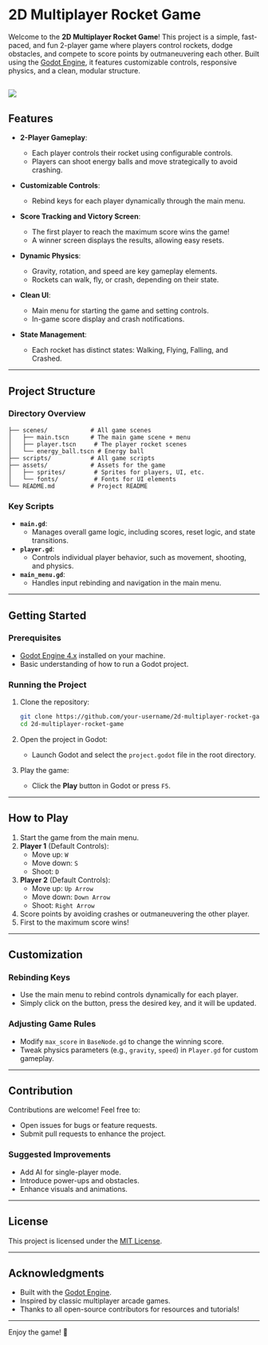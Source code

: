 
# 2D Multiplayer Rocket Game

Welcome to the **2D Multiplayer Rocket Game**! This project is a simple, fast-paced, and fun 2-player game where players control rockets, dodge obstacles, and compete to score points by outmaneuvering each other. Built using the [Godot Engine](https://godotengine.org/), it features customizable controls, responsive physics, and a clean, modular structure.

![](splashscreen.png)
---

## Features

- **2-Player Gameplay**:
  - Each player controls their rocket using configurable controls.
  - Players can shoot energy balls and move strategically to avoid crashing.

- **Customizable Controls**:
  - Rebind keys for each player dynamically through the main menu.

- **Score Tracking and Victory Screen**:
  - The first player to reach the maximum score wins the game!
  - A winner screen displays the results, allowing easy resets.

- **Dynamic Physics**:
  - Gravity, rotation, and speed are key gameplay elements.
  - Rockets can walk, fly, or crash, depending on their state.

- **Clean UI**:
  - Main menu for starting the game and setting controls.
  - In-game score display and crash notifications.

- **State Management**:
  - Each rocket has distinct states: Walking, Flying, Falling, and Crashed.

---

## Project Structure

### Directory Overview
```plaintext
├── scenes/            # All game scenes
│   ├── main.tscn      # The main game scene + menu
│   ├── player.tscn     # The player rocket scenes
│   └── energy_ball.tscn # Energy ball
├── scripts/           # All game scripts
├── assets/            # Assets for the game
│   ├── sprites/        # Sprites for players, UI, etc.
│   └── fonts/          # Fonts for UI elements
└── README.md          # Project README
```

### Key Scripts

- **`main.gd`**:
  - Manages overall game logic, including scores, reset logic, and state transitions.
- **`player.gd`**:
  - Controls individual player behavior, such as movement, shooting, and physics.
- **`main_menu.gd`**:
  - Handles input rebinding and navigation in the main menu.
---

## Getting Started

### Prerequisites

- [Godot Engine 4.x](https://godotengine.org/download) installed on your machine.
- Basic understanding of how to run a Godot project.

### Running the Project

1. Clone the repository:
   ```bash
   git clone https://github.com/your-username/2d-multiplayer-rocket-game.git
   cd 2d-multiplayer-rocket-game
   ```

2. Open the project in Godot:
   - Launch Godot and select the `project.godot` file in the root directory.

3. Play the game:
   - Click the **Play** button in Godot or press `F5`.

---

## How to Play

1. Start the game from the main menu.
2. **Player 1** (Default Controls):
   - Move up: `W`
   - Move down: `S`
   - Shoot: `D`
3. **Player 2** (Default Controls):
   - Move up: `Up Arrow`
   - Move down: `Down Arrow`
   - Shoot: `Right Arrow`
4. Score points by avoiding crashes or outmaneuvering the other player.
5. First to the maximum score wins!

---

## Customization

### Rebinding Keys
- Use the main menu to rebind controls dynamically for each player.
- Simply click on the button, press the desired key, and it will be updated.

### Adjusting Game Rules
- Modify `max_score` in `BaseNode.gd` to change the winning score.
- Tweak physics parameters (e.g., `gravity`, `speed`) in `Player.gd` for custom gameplay.

---

## Contribution

Contributions are welcome! Feel free to:
- Open issues for bugs or feature requests.
- Submit pull requests to enhance the project.

### Suggested Improvements
- Add AI for single-player mode.
- Introduce power-ups and obstacles.
- Enhance visuals and animations.

---

## License

This project is licensed under the [MIT License](LICENSE).

---

## Acknowledgments

- Built with the [Godot Engine](https://godotengine.org/).
- Inspired by classic multiplayer arcade games.
- Thanks to all open-source contributors for resources and tutorials!

---

Enjoy the game! 🚀
